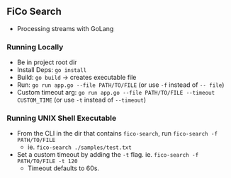 ## FiCo Search
- Processing streams with GoLang

### Running Locally
- Be in project root dir
- Install Deps: `go install`
- Build: `go build` -> creates executable file
- Run: `go run app.go --file PATH/TO/FILE` (or use `-f` instead of `-- file`)
- Custom timeout arg: `go run app.go --file PATH/TO/FILE --timeout CUSTOM_TIME` (or use `-t` instead of `--timeout`)

### Running UNIX Shell Executable
- From the CLI in the dir that contains `fico-search`, run `fico-search -f PATH/TO/FILE`
  - ie. `fico-search ./samples/test.txt`
- Set a custom timeout by adding the `-t` flag. ie. `fico-search -f PATH/TO/FILE -t 120`
  - Timeout defaults to 60s.

